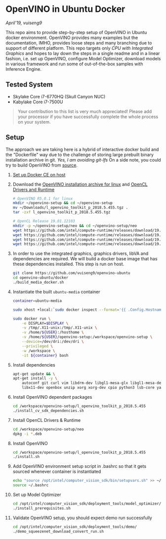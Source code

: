 # OpenVINO in Ubuntu Docker
*April'19, vuiseng9*

This repo aims to provide step-by-step setup of OpenVINO in Ubuntu docker environment. OpenVINO provides many examples but the documentation, IMHO, provides loose steps and many branching due to support of different platform. This repo targets only *CPU with Integrated Graphics* and hopes to lay down the steps in a single readme and in a linear fashion, i.e. set up OpenVINO, configure Model Optimizer, download models in various framework and run some of out-of-the-box samples with Inference Engine.

## Tested System
* Skylake Core i7-6770HQ (Skull Canyon NUC)
* Kabylake Core i7-7500U 
> Your contribution to this list is very much appreciated! Please add your processor if you have successfully complete the whole process on your system.

## Setup
The approach we are taking here is a hybrid of interactive docker build and the "Dockerfile" way due to the challenge of storing large prebuilt binary installation archive in git. *Yes, I am avoiding git-lfs* On a side note, you could try to build OpenVINO from [source](https://github.com/opencv/dldt).

1. [Set up Docker CE on host](https://docs.docker.com/install/linux/docker-ce/ubuntu/)

2. Download the [OpenVINO installation archive for linux](https://software.intel.com/en-us/openvino-toolkit/choose-download/free-download-linux) and [OpenCL Drivers and Runtime](https://github.com/intel/compute-runtime/releases)
    ```bash
    # OpenVINO R5.0.1 for linux
    mkdir ~/openvino-setup && cd ~/openvino-setup
    mv ~/Downloads/l_openvino_toolkit_p_2018.5.455.tgz .
    tar -zxf l_openvino_toolkit_p_2018.5.455.tgz

    # OpenCL Release 19.01.12103
    mkdir -p ~/openvino-setup/neo && cd ~/openvino-setup/neo
    wget https://github.com/intel/compute-runtime/releases/download/19.01.12103/intel-gmmlib_18.4.0.348_amd64.deb
    wget https://github.com/intel/compute-runtime/releases/download/19.01.12103/intel-igc-core_18.50.1270_amd64.deb
    wget https://github.com/intel/compute-runtime/releases/download/19.01.12103/intel-igc-opencl_18.50.1270_amd64.deb
    wget https://github.com/intel/compute-runtime/releases/download/19.01.12103/intel-opencl_19.01.12103_amd64.deb
    ```
3. In order to use the integrated graphics, graphics drivers, libVA and dependencies are required. We will build a docker base image that has these dependencies installed. This step is run on host.
    ```bash
    git clone https://github.com/vuiseng9/openvino-ubuntu
    cd openvino-ubuntu/docker
    ./build_media_docker.sh
    ```
4. Instantiate the built ```ubuntu-media``` container
    ```bash
    container=ubuntu-media

    sudo xhost +local:`sudo docker inspect --format='{{ .Config.Hostname }}' $container`

    sudo docker run \
        -e DISPLAY=$DISPLAY \
        -v /tmp/.X11-unix:/tmp/.X11-unix \
        -v /home/${USER}:/hosthome \
        -v /home/${USER}/openvino-setup:/workspace/openvino-setup \
        --device=/dev/dri:/dev/dri \
        --privileged \
        -w /workspace \
        -it ${container} bash
    ```
5. Install dependencies
    ```bash
    apt-get update && \
    apt-get install -y \
        autoconf git curl vim libdrm-dev libgl1-mesa-glx libgl1-mesa-dev sudo pciutils \
        libx11-dev openbox unzip xorg xorg-dev cpio python3 lsb-core yasm clinfo
    ```
6. Install OpenVINO dependent packages
    ```bash
    cd /workspace/openvino-setup/l_openvino_toolkit_p_2018.5.455
    ./install_cv_sdk_dependencies.sh
    ```
7. Install OpenCL Drivers & Runtime
    ```bash
    cd /workspace/openvino-setup/neo
    dpkg -i *.deb
    ```
8. Install OpenVINO
    ```bash
    cd /workspace/openvino-setup/l_openvino_toolkit_p_2018.5.455
    ./install.sh
    ```
9. Add OpenVINO environment setup script in .bashrc so that it gets sourced whenever container is instantiated
    ```bash
    echo "source /opt/intel/computer_vision_sdk/bin/setupvars.sh" >> ~/.bashrc
    source ~/.bashrc
    ```
10. Set up Model Optimizer
    ```bash
    cd /opt/intel/computer_vision_sdk/deployment_tools/model_optimizer/install_prerequisites
    ./install_prerequisites.sh
    ```
11. Validate OpenVINO setup, you should expect demo run successfully
    ```bash
    cd /opt/intel/computer_vision_sdk/deployment_tools/demo/
    ./demo_squeezenet_download_convert_run.sh
    ```

